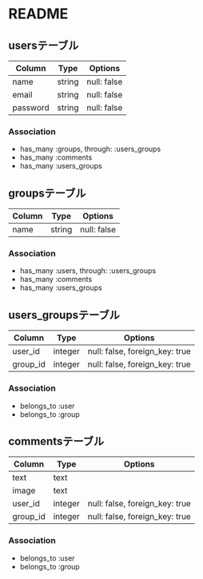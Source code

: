 # README

## usersテーブル
|Column|Type|Options|
|------|----|-------|
|name|string|null: false|
|email|string|null: false|
|password|string|null: false|
### Association
- has_many :groups,  through:  :users_groups
- has_many :comments
- has_many :users_groups


## groupsテーブル
|Column|Type|Options|
|------|----|-------|
|name|string|null: false|
### Association
- has_many :users,  through:  :users_groups
- has_many :comments
- has_many :users_groups



## users_groupsテーブル
|Column|Type|Options|
|------|----|-------|
|user_id|integer|null: false, foreign_key: true|
|group_id|integer|null: false, foreign_key: true|
### Association
- belongs_to :user
- belongs_to :group



## commentsテーブル
|Column|Type|Options|
|------|----|-------|
|text|text||
|image|text||
|user_id|integer|null: false, foreign_key: true|
|group_id|integer|null: false, foreign_key: true|
### Association
- belongs_to :user
- belongs_to :group


